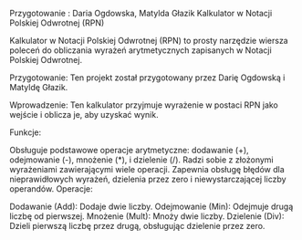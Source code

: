 Przygotowanie : Daria Ogdowska, Matylda Głazik
Kalkulator w Notacji Polskiej Odwrotnej (RPN)

Kalkulator w Notacji Polskiej Odwrotnej (RPN) to prosty narzędzie wiersza poleceń do obliczania wyrażeń arytmetycznych zapisanych w Notacji Polskiej Odwrotnej.

Przygotowanie: Ten projekt został przygotowany przez Darię Ogdowską i Matyldę Głazik.

Wprowadzenie: Ten kalkulator przyjmuje wyrażenie w postaci RPN jako wejście i oblicza je, aby uzyskać wynik.

Funkcje:

Obsługuje podstawowe operacje arytmetyczne: dodawanie (+), odejmowanie (-), mnożenie (*), i dzielenie (/).
Radzi sobie z złożonymi wyrażeniami zawierającymi wiele operacji.
Zapewnia obsługę błędów dla nieprawidłowych wyrażeń, dzielenia przez zero i niewystarczającej liczby operandów.
Operacje:

Dodawanie (Add): Dodaje dwie liczby.
Odejmowanie (Min): Odejmuje drugą liczbę od pierwszej.
Mnożenie (Mult): Mnoży dwie liczby.
Dzielenie (Div): Dzieli pierwszą liczbę przez drugą, obsługując dzielenie przez zero.

